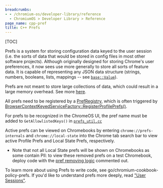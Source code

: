 ```yaml
---
breadcrumbs:
- - /chromium-os/developer-library/reference
  - ChromiumOS > Developer Library > Reference
page_name: cpp-pref
title: C++ Prefs
---
```


[TOC]

Prefs is a system for storing configuration data keyed to the user session (i.e.
the sorts of data that would be stored in config files in most other software
projects). Although originally designed for storing Chrome's user preferences,
it now sees use more generally to store all sorts of feature data. It is capable
of representing any JSON data structure (strings, numbers, booleans, lists,
mappings -- see
[`base::Value`](https://source.chromium.org/chromium/chromium/src/+/main:base/values.h)).

Prefs are not meant to store large collections of data, which could result in a
large memory overhead. See more
[here](https://chromium.googlesource.com/chromium/src/+/HEAD/chrome/browser/prefs/README.md).

All prefs need to be registered by a
[PrefRegistry](https://source.chromium.org/chromium/chromium/src/+/main:components/prefs/pref_registry.h;drc=8ba1bad80dc22235693a0dd41fe55c0fd2dbdabd),
which is often triggered by
[BrowserContextKeyedServiceFactory::RegisterProfilePrefs()](https://source.chromium.org/chromium/chromium/src/+/refs/heads/main:components/keyed_service/content/browser_context_keyed_service_factory.h;l=174;drc=47042255a0d8acfbcf58cb0eea4607ec574b8419).

For prefs to be recognized in the ChromeOS UI, the pref name must be added to
`GetAllowlistedKeys()` in
[`prefs_util.cc`](https://source.chromium.org/chromium/chromium/src/+/main:chrome/browser/extensions/api/settings_private/prefs_util.cc;l=176)

Active prefs can be viewed on Chromebooks by entering `chrome://prefs-internals`
and `chrome://local-state` into the Chrome tab search bar to view active Profile
Prefs and Local State Prefs, respectively.
* Note that not all Local State prefs will be shown on Chromebooks as some contain
PII: to view these removed prefs on a test Chromebook, deploy code with the
[pref removing
logic](https://source.chromium.org/chromium/chromium/src/+/main:chrome/browser/ui/webui/local_state/local_state_ui.cc;l=45-54;drc=a0f1d14499cc76db560360f1286b25584e2aee91) commented out.

To learn more about using Prefs to write code, see
go/chromium-cookbook-policy-prefs. If you'd like to understand prefs more
deeply, read ["User Sessions"](/chromium-os/developer-library/reference/user-sessions/user-sessions).
